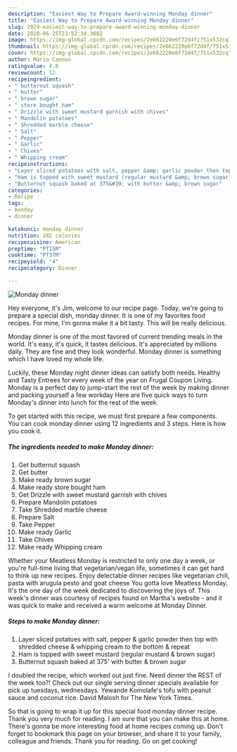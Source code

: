 ```yaml
---
description: "Easiest Way to Prepare Award-winning Monday dinner"
title: "Easiest Way to Prepare Award-winning Monday dinner"
slug: 2029-easiest-way-to-prepare-award-winning-monday-dinner
date: 2020-06-25T23:52:34.368Z
image: https://img-global.cpcdn.com/recipes/2e662220e6f72d4f/751x532cq70/monday-dinner-recipe-main-photo.jpg
thumbnail: https://img-global.cpcdn.com/recipes/2e662220e6f72d4f/751x532cq70/monday-dinner-recipe-main-photo.jpg
cover: https://img-global.cpcdn.com/recipes/2e662220e6f72d4f/751x532cq70/monday-dinner-recipe-main-photo.jpg
author: Mario Cannon
ratingvalue: 4.8
reviewcount: 12
recipeingredient:
- " butternut squash"
- " butter"
- " brown sugar"
- " store bought ham"
- " Drizzle with sweet mustard garnish with chives"
- " Mandolin potatoes"
- " Shredded marble cheese"
- " Salt"
- " Pepper"
- " Garlic"
- " Chives"
- " Whipping cream"
recipeinstructions:
- "Layer sliced potatoes with salt, pepper &amp; garlic powder then top with shredded cheese &amp; whipping cream to the bottom &amp; repeat"
- "Ham is topped with sweet mustard (regular mustard &amp; brown sugar)"
- "Butternut squash baked at 375&#39; with butter &amp; brown sugar"
categories:
- Recipe
tags:
- monday
- dinner

katakunci: monday dinner 
nutrition: 282 calories
recipecuisine: American
preptime: "PT15M"
cooktime: "PT37M"
recipeyield: "4"
recipecategory: Dinner

---
```



![Monday dinner](https://img-global.cpcdn.com/recipes/2e662220e6f72d4f/751x532cq70/monday-dinner-recipe-main-photo.jpg)

Hey everyone, it's Jim, welcome to our recipe page. Today, we're going to prepare a special dish, monday dinner. It is one of my favorites food recipes. For mine, I'm gonna make it a bit tasty. This will be really delicious.

Monday dinner is one of the most favored of current trending meals in the world. It's easy, it's quick, it tastes delicious. It's appreciated by millions daily. They are fine and they look wonderful. Monday dinner is something which I have loved my whole life.

Luckily, these Monday night dinner ideas can satisfy both needs. Healthy and Tasty Entrees for every week of the year on Frugal Coupon Living. Monday is a perfect day to jump-start the rest of the week by making dinner and packing yourself a few workday Here are five quick ways to turn Monday&#39;s dinner into lunch for the rest of the week.


To get started with this recipe, we must first prepare a few components. You can cook monday dinner using 12 ingredients and 3 steps. Here is how you cook it.

<!--inarticleads1-->

##### The ingredients needed to make Monday dinner:

1. Get  butternut squash
1. Get  butter
1. Make ready  brown sugar
1. Make ready  store bought ham
1. Get  Drizzle with sweet mustard garnish with chives
1. Prepare  Mandolin potatoes
1. Take  Shredded marble cheese
1. Prepare  Salt
1. Take  Pepper
1. Make ready  Garlic
1. Take  Chives
1. Make ready  Whipping cream


Whether your Meatless Monday is restricted to only one day a week, or you&#39;re full-time living that vegetarian/vegan life, sometimes it can get hard to think up new recipes. Enjoy delectable dinner recipes like vegetarian chili, pasta with arugula pesto and goat cheese You gotta love Meatless Monday. It&#39;s the one day of the week dedicated to discovering the joys of. This week&#39;s dinner was courtesy of recipes found on Martha&#39;s website - and it was quick to make and received a warm welcome at Monday Dinner. 

<!--inarticleads2-->

##### Steps to make Monday dinner:

1. Layer sliced potatoes with salt, pepper &amp; garlic powder then top with shredded cheese &amp; whipping cream to the bottom &amp; repeat
1. Ham is topped with sweet mustard (regular mustard &amp; brown sugar)
1. Butternut squash baked at 375&#39; with butter &amp; brown sugar


I doubled the recipe, which worked out just fine. Need dinner the REST of the week too?! Check out our single serving dinner specials available for pick up tuesdays, wednesdays. Yewande Komolafe&#39;s tofu with peanut sauce and coconut rice. David Malosh for The New York Times. 

So that is going to wrap it up for this special food monday dinner recipe. Thank you very much for reading. I am sure that you can make this at home. There's gonna be more interesting food at home recipes coming up. Don't forget to bookmark this page on your browser, and share it to your family, colleague and friends. Thank you for reading. Go on get cooking!
